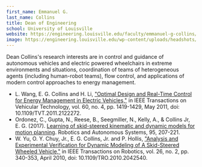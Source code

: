 ```yaml
---
first_name: Emmanuel G.  
last_name: Collins
title: Dean of Engineering
school: University of Louisville
website: https://engineering.louisville.edu/faculty/emmanuel-g-collins/
image: https://engineering.louisville.edu/wp-content/uploads/headshots/faculty/faculty_collinsEmmanuel_headshot-300x276.jpg
---
```

Dean Collins's research interests are in control and guidance of autonomous vehicles and electric powered wheelchairs in extreme environments and situations, coordination of teams of heterogeneous agents (including human-robot teams), flow control, and applications of modern control approaches to energy management.
* L. Wang, E. G. Collins and H. Li, ["Optimal Design and Real-Time Control for Energy Management in Electric Vehicles,"](https://ieeexplore-ieee-org.proxy.library.cmu.edu/document/5723767) in IEEE Transactions on Vehicular Technology, vol. 60, no. 4, pp. 1419-1429, May 2011, doi: 10.1109/TVT.2011.2122272.
* Ordonez, C., Gupta, N., Reese, B., Seegmiller, N., Kelly, A., & Collins Jr, E. G. (2017). [Learning of skid-steered kinematic and dynamic models for motion planning](https://www-sciencedirect-com.proxy.library.cmu.edu/science/article/pii/S0921889015302207?via%3Dihub). Robotics and Autonomous Systems, 95, 207-221.
* W. Yu, O. Y. Chuy, Jr., E. G. Collins, Jr. and P. Hollis, ["Analysis and Experimental Verification for Dynamic Modeling of A Skid-Steered Wheeled Vehicle,"](https://ieeexplore.ieee.org/document/5427035) in IEEE Transactions on Robotics, vol. 26, no. 2, pp. 340-353, April 2010, doi: 10.1109/TRO.2010.2042540.